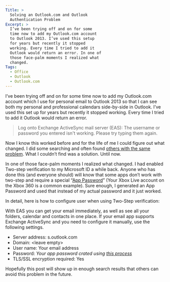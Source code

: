 ```yaml
---
Title: >
  Solving an Outlook.com and Outlook
  Authentication Problem
Excerpt: >
  I’ve been trying off and on for some
  time now to add my Outlook.com account
  to Outlook 2013. I’ve used this setup
  for years but recently it stopped
  working. Every time I tried to add it
  Outlook would return an error. In one of
  those face-palm moments I realized what
  changed.
Tags:
  - Office
  - Outlook
  - Outlook.com
---
```

I’ve been trying off and on for some time now to add my Outlook.com account which I use for personal email to Outlook 2013 so that I can see both my personal and professional calendars side-by-side in Outlook. I’ve used this set up for years but recently it stopped working. Every time I tried to add it Outlook would return an error.
<blockquote>Log onto Exchange ActiveSync mail server (EAS): The username or password you entered isn't working. Please try typing them again.</blockquote>
Now I know this worked before and for the life of me I could figure out what changed. I did some searching and often found <a href="http://answers.microsoft.com/en-us/office/forum/office_2013_release-outlook/which-outlookcom-accountalias-to-add-to-outlook/15dd69d0-d627-4d2c-b9b1-89f26723a9bf" target="_blank">others with the same problem</a>. What I couldn’t find was a solution. Until now.

In one of those face-palm moments I realized what changed. I had enabled Two-step verification to my Microsoft ID a while back. Anyone who has done this (and everyone should) will know that some apps don’t work with two-step and require a special “<a href="http://windows.microsoft.com/en-us/windows/app-passwords-two-step-verification" target="_blank">App Password</a>” (Your Xbox Live account on the Xbox 360 is a common example). Sure enough, I generated an App Password and used that instead of my actual password and it just worked.

In detail, here is how to configure user when using Two-Step verification:

With EAS you can get your email immediately, as well as see all your folders, calendar and contacts in one place. If your email app supports Exchange ActiveSync and you need to configure it manually, use the following settings.
<ul>
	<li>Server address: s.outlook.com</li>
	<li>Domain: &lt;leave empty&gt;</li>
	<li>User name: Your email address</li>
	<li>Password: <em>Your app password crated using <a href="http://windows.microsoft.com/en-us/windows/app-passwords-two-step-verification" target="_blank">this process</a></em></li>
	<li>TLS/SSL encryption required: Yes</li>
</ul>
Hopefully this post will show up in enough search results that others can avoid this problem in the future.